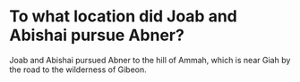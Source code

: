 # To what location did Joab and Abishai pursue Abner?

Joab and Abishai pursued Abner to the hill of Ammah, which is near Giah by the road to the wilderness of Gibeon.
